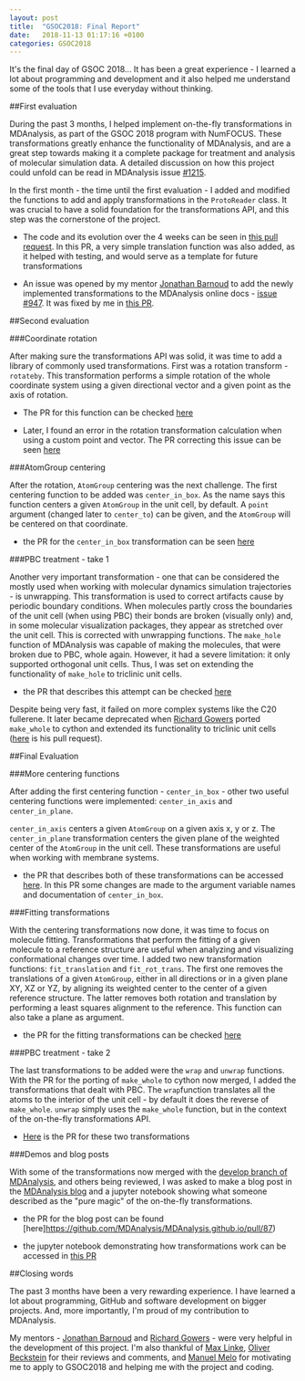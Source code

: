 ```yaml
---
layout: post
title:  "GSOC2018: Final Report"
date:   2018-11-13 01:17:16 +0100
categories: GSOC2018
---
```


It's the final day of GSOC 2018... It has been a great experience - I learned a lot about programming and
development and it also helped me understand some of the tools that I use everyday without thinking. 

##First evaluation

During the past 3 months, I helped implement on-the-fly transformations in MDAnalysis, as part of the GSOC
2018 program with NumFOCUS. These transformations greatly enhance the functionality of MDAnalysis, and are
a great step towards making it a complete package for treatment and analysis of molecular simulation data.
A detailed discussion on how this project could unfold can be read in MDAnalysis issue [#1215](https://github.com/MDAnalysis/mdanalysis/pull/1215).

In the first month - the time until the first evaluation - I added and modified the functions to add and 
apply transformations in the `ProtoReader` class. It was crucial to have a solid foundation for the
transformations API, and this step was the cornerstone of the project. 

 - The code and its evolution over the 4 weeks can be seen in [this pull request](https://github.com/MDAnalysis/mdanalysis/pull/1902). In this PR, a very simple translation function was
also added, as it helped with testing, and would serve as a template for future transformations

 - An issue was opened by my mentor [Jonathan Barnoud](https://github.com/jbarnoud) to add the newly 
implemented transformations to the MDAnalysis online docs - [issue #947](https://github.com/MDAnalysis/mdanalysis/issues/1947). It was fixed by me in [this PR](https://github.com/MDAnalysis/mdanalysis/pull/1948).

##Second evaluation

###Coordinate rotation

After making sure the transformations API was solid, it was time to add a library of commonly used
transformations. First was a rotation transform - `rotateby`. This transformation performs a simple rotation
of the whole coordinate system using a given directional vector and a given point as the axis of rotation.

 - The PR for this function can be checked [here](https://github.com/MDAnalysis/mdanalysis/pull/1937)
 
 - Later, I found an error in the rotation transformation calculation when using a custom point and vector. 
 The PR correcting this issue can be seen [here](https://github.com/MDAnalysis/mdanalysis/pull/2000)

###AtomGroup centering

 After the rotation, `AtomGroup` centering was the next challenge. The first centering function to be added
 was `center_in_box`. As the name says this function centers a given `AtomGroup` in the unit cell, by
 default. A `point` argument (changed later to `center_to`) can be given, and the `AtomGroup` will be
 centered on that coordinate.
 
 - the PR for the `center_in_box` transformation can be seen 
 [here](https://github.com/MDAnalysis/mdanalysis/pull/1946)
 
###PBC treatment - take 1 

 Another very important transformation - one that can be considered the mostly used when working with molecular
 dynamics simulation trajectories - is unwrapping. This transformation is used to correct artifacts cause by periodic boundary conditions. When molecules partly cross the boundaries of the unit cell (when using PBC)
their bonds are broken (visually only) and, in some molecular visualization packages, they appear as 
stretched over the unit cell. This is corrected with unwrapping functions. The `make_hole` function of MDAnalysis was capable of making the molecules, that were broken due to PBC, whole again. However, it had a severe limitation: it only supported orthogonal unit cells. 
Thus, I was set on extending the functionality of `make_hole` to triclinic unit cells.

- the PR that describes this attempt can be checked [here](https://github.com/MDAnalysis/mdanalysis/pull/1961)

Despite being very fast, it failed on more complex systems like the C20 fullerene. It later became deprecated
when [Richard Gowers](https://github.com/richardjgowers) ported `make_whole` to cython and extended its 
functionality to triclinic unit cells ([here](https://github.com/MDAnalysis/mdanalysis/pull/1965) is his pull
request).

##Final Evaluation

###More centering functions

After adding the first centering function - `center_in_box` - other two useful centering functions were
implemented: `center_in_axis` and `center_in_plane`.

`center_in_axis` centers a given `AtomGroup` on a given axis x, y or z. The `center_in_plane` transformation centers the given plane of the weighted center of the `AtomGroup` in the unit cell. These transformations are useful when working with membrane systems.

- the PR that describes both of these transformations can be accessed 
[here](https://github.com/MDAnalysis/mdanalysis/pull/1973). In this PR some changes are made to the argument
variable names and documentation of `center_in_box`.

###Fitting transformations

With the centering transformations now done, it was time to focus on molecule fitting. Transformations that
perform the fitting of a given molecule to a reference structure are useful when analyzing and visualizing
conformational changes over time. I added two new transformation functions: `fit_translation` and
`fit_rot_trans`. The first one removes the translations of a given `AtomGroup`, either in all directions
or in a given plane XY, XZ or YZ, by aligning its weighted center to the center of a given reference structure.
The latter removes both rotation and translation by performing a least squares alignment to the reference. This function can also take a plane as argument.

- the PR for the fitting transformations can be checked 
[here](https://github.com/MDAnalysis/mdanalysis/pull/1991)

###PBC treatment - take 2

The last transformations to be added were the `wrap` and `unwrap` functions. With the PR for the porting of
`make_whole` to cython now merged, I added the transformations that dealt with PBC. The `wrap`function
translates all the atoms to the interior of the unit cell - by default it does the reverse of `make_whole`.
`unwrap` simply uses the `make_whole` function, but in the context of the on-the-fly transformations API.

- [Here](https://github.com/MDAnalysis/mdanalysis/pull/2038) is the PR for these two transformations

###Demos and blog posts

With some of the transformations now merged with the 
[develop branch of MDAnalysis](https://github.com/MDAnalysis/mdanalysis), and others being reviewed, I was
asked to make a blog post in the [MDAnalysis blog](https://www.mdanalysis.org/) and a jupyter notebook showing
what someone described as the "pure magic" of the on-the-fly transformations.

- the PR for the blog post can be found [here]https://github.com/MDAnalysis/MDAnalysis.github.io/pull/87)

- the jupyter notebook demonstrating how transformations work can be accessed in 
[this PR](https://github.com/MDAnalysis/binder-notebook/pull/10)


##Closing words

The past 3 months have been a very rewarding experience. I have learned a lot about programming,
GitHub and software development on bigger projects. And, more importantly, I'm proud of my contribution to
MDAnalysis.

My mentors - 
[Jonathan Barnoud](https://github.com/jbarnoud) and [Richard Gowers](https://github.com/richardjgowers) - were
very helpful in the development of this project. I'm also thankful of 
[Max Linke](https://github.com/kain88-de), [Oliver Beckstein](https://github.com/orbeckst) for their reviews
and comments, and [Manuel Melo](https://github.com/mnmelo) for motivating me to apply to GSOC2018 and helping
me with the project and coding. 